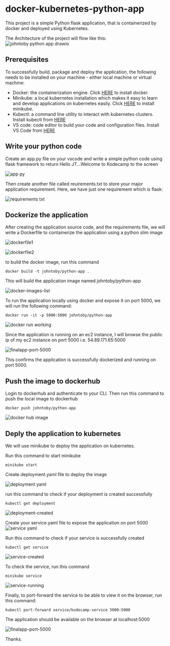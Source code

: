 # docker-kubernetes-python-app
This project is a simple Python flask application, that is containerized by docker and deployed using Kubernetes. 

The Architecture of the project will flow like this: 
![johntoby python app drawio](https://github.com/user-attachments/assets/a78bb019-4f31-4e3c-a44b-0b44dc5eca84)


## Prerequisites 
To successfully build, package and deploy the application, the following needs to be installed on your machine - either local machine or virtual machine: 

 - Docker: the containerization engine. Click [HERE](https://docs.docker.com/engine/install/ ) to install docker. 
 - Minikube: a local kubernetes installation which makes it easy to learn and develop applications on kubernetes easily. Click [HERE](https://minikube.sigs.k8s.io/docs/start/?arch=%2Fwindows%2Fx86-64%2Fstable%2F.exe+download") to install minikube.    
 - Kubectl: a command line utility to interact with kubernetes clusters. Install kubectl from [HERE](https://kubernetes.io/docs/tasks/tools/) 
 - VS code: code editor to build your code and configuration files. Install VS Code from [HERE](https://code.visualstudio.com/download) 

## Write your python code

Create an app.py file on your vscode and write a simple python code using flask framework to return Hello JT...Welcome to Kodecamp to the screen 

![app py](https://github.com/user-attachments/assets/88ad6d0b-bf4a-4fbc-abe2-49b1ca06507e)

Then create another file called reuirements.txt to store your major application requirement. Here, we have just one requirement which is flask:

![requirements txt](https://github.com/user-attachments/assets/19146d61-86e1-47c0-b68b-eacaa8cab99b)

## Dockerize the application 
After creating the application source code, and the requirements file, we will write a Dockerfile to containerize the application using a python slim image

![dockerfile1](https://github.com/user-attachments/assets/65bdf43f-0fd1-46c5-bb04-2afaf3274b86)

![dockerfile2](https://github.com/user-attachments/assets/a8c8b989-eb53-4749-9c27-3c66f1536887)


to build the docker image, run this command 
```
docker build -t johntoby/python-app .
```
This will build the application image named johntoby/python-app 

![docker-images-list](https://github.com/user-attachments/assets/1f4f515d-5e14-48d9-8ac7-271e9924011a)

To run the application locally using docker and expose it on port 5000, we will run the following command: 
```
docker run -it -p 5000:5000 johntoby/python-app
```
![docker run working](https://github.com/user-attachments/assets/63a8ee13-b220-4a68-b437-a3afb63b1c81)

Since the application is running on an ec2 instance, I will browse the public ip of my ec2 instance on port 5000 i.e. 54.89.171.65:5000 

![finalapp-port-5000](https://github.com/user-attachments/assets/bdfe899a-6ffd-40c1-8ab3-4ec27d20e34a)

This confirms the application is successfully dockerized and running on port 5000. 


## Push the image to dockerhub 
Login to dockerhub and authenticate to your CLI. Then run this command to push the local image to dockerhub 
```
docker push johntoby/python-app
```
![docker hub image](https://github.com/user-attachments/assets/1f92c16d-a63d-44ae-a3e1-75d647bd6c89)



## Deply the application to kubernetes 
We will use minikube to deploy the application on kubernetes. 

Run this command to start minikube 
```
minikube start
```
Create deployment.yaml file to deploy the image

![deployment yaml](https://github.com/user-attachments/assets/a3eab172-ff5b-4aec-b1a7-e67d32824284)

run this command to check if your deployment is created successfully 
```
kubectl get deployment
```


![deployment-created](https://github.com/user-attachments/assets/f3d89356-38f3-4b7d-98b9-e7d5b3d56eb7)


Create your service.yaml file to expose the application on port 5000 
![service yaml](https://github.com/user-attachments/assets/b528686c-b822-440b-9482-1b5785e7c825)

Run this command to check if your service is successfully created 
```
kubectl get service
```

![service-created](https://github.com/user-attachments/assets/3991997e-1394-474e-ac8e-8f0dae5b1ae3)

To check the service, run this command
```
minikube service
```
![service-running](https://github.com/user-attachments/assets/b3bf6072-9d27-4e80-9d1f-458b79c5d83a)

Finally, to port-forward the service to be able to view it on the browser, run this command:
```
kubectl port-forward service/kodecamp-service 5000:5000
```
The application should be available on the browser at localhost:5000 

![finalapp-port-5000](https://github.com/user-attachments/assets/7fa8c251-f4c5-40e7-8cd8-597d3e961757)

Thanks. 


